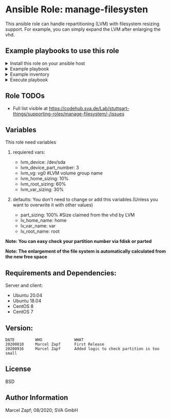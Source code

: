 # Ansible Role: manage-filesysten
This ansible role can handle repartitioning (LVM) with filesystem resizing support. For example, you can simply expand the LVM after enlarging the vhd.

## Example playbooks to use this role

<details><summary>Install this role on your ansible host</summary>

```
cat <<EOF > /tmp/requirements.yaml
- src: git@codehub.sva.de:Lab/stuttgart-things/supporting-roles/manage-filesystem.git
  scm: git
EOF
ansible-galaxy install -r /tmp/requirements.yaml --force
```

</details>


<details><summary>Example playbook </summary>

```
- hosts: "fs"
  gather_facts: true
  become: true
  vars:
    lvm_device: /dev/sda
    lvm_device_part_number: 3
    lvm_vg: vg0
    lvm_home_sizing: 10%
    lvm_root_sizing: 60%
    lvm_var_sizing: 30%

  roles:
    - manage-filesystem
```

**Note: This role requires become yes**
</details>

<details><summary>Example inventory</summary>

```
[fs]
foo.bar.example.com ansible_user=foobar
```
</details>

<details><summary>Execute playbook</summary>

```
ansible-playbook -i inventory manage-filesystem.yml
```
</details>


## Role TODOs
- Full list visible at https://codehub.sva.de/Lab/stuttgart-things/supporting-roles/manage-filesystem/-/issues



## Variables

This role need variables

1. requiered vars:
    - lvm_device: /dev/sda 
    - lvm_device_part_number: 3
    - lvm_vg: vg0                       #LVM volume group name
    - lvm_home_sizing: 10%
    - lvm_root_sizing: 60%
    - lvm_var_sizing: 30%

2. defaults: You don't need to change or add this variables.(Unless you want to overwrite it with other values)
    - part_sizing: 100%                 #Size claimed from the vhd by LVM
    - lv_home_name: home
    - lv_var_name: var
    - lv_root_name: root

**Note: You can easy check your partition number via fdisk or parted**

**Note: The enlargement of the file system is automatically calculated from the new free space**
    
## Requirements and Dependencies:
Server and client:
- Ubuntu 20.04
- Ubuntu 18.04
- CentOS 8
- CentOS 7

## Version:
```
DATE         WHO       		  WHAT
20200810     Marcel Zapf  	  First Release
20200916     Marcel Zapf      Added logic to check partition is too small
```

License
-------

BSD

Author Information
------------------

Marcel Zapf; 08/2020; SVA GmbH